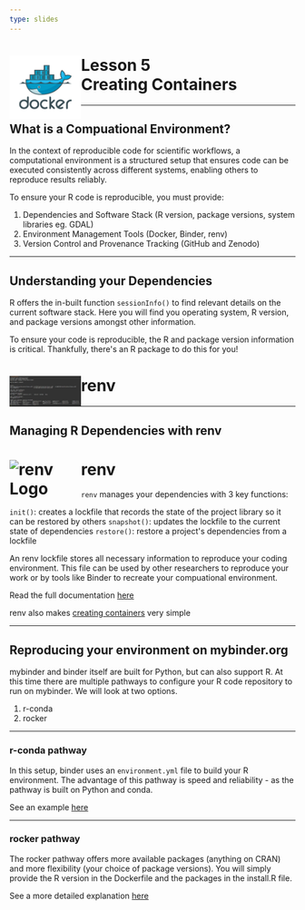 ```yaml
---
type: slides
---
```


<div><h1><img src="https://raw.githubusercontent.com/docker-library/docs/c350af05d3fac7b5c3f6327ac82fe4d990d8729c/docker/logo.png" alt="Docker Logo" width=25% align="left"/> Lesson 5<br>Creating Containers</h1></div>

---

## What is a Compuational Environment?


In the context of reproducible code for scientific workflows, a computational environment is a structured setup that ensures code can be executed consistently across different systems, enabling others to reproduce results reliably.

To ensure your R code is reproducible, you must provide:

1. Dependencies and Software Stack (R version, package versions, system libraries eg. GDAL)
2. Environment Management Tools (Docker, Binder, renv)
3. Version Control and Provenance Tracking (GitHub and Zenodo)

---

## Understanding your Dependencies

R offers the in-built function `sessionInfo()` to find relevant details on the current software stack. Here you will find you operating system, R version, and package versions amongst other information.

To ensure your code is reproducible, the R and package version information is critical. Thankfully, there's an R package to do this for you!

<div><h1><img src="https://github.com/LinkedEarth/RLeapFROGS/blob/R.specific/static/module6/sessionInfo().PNG?raw=true" alt="renv Logo" width=25% align="left"/>renv</h1></div>

---

## Managing R Dependencies with renv

<div><h1><img src="https://rstudio.github.io/renv/logo.svg" alt="renv Logo" width=25% align="left"/>renv</h1></div>

`renv` manages your dependencies with 3 key functions:

`init()`: creates a lockfile that records the state of the project library so it can be restored by others
`snapshot()`: updates the lockfile to the current state of dependencies
`restore()`: restore a project's dependencies from a lockfile

An renv lockfile stores all necessary information to reproduce your coding environment. This file can be used by other researchers to reproduce your work or by tools like Binder to recreate your compuational environment. 

Read the full documentation [here](https://rstudio.github.io/renv/articles/renv.html)

renv also makes [creating containers](https://rstudio.github.io/renv/articles/docker.html) very simple

---

## Reproducing your environment on mybinder.org

mybinder and binder itself are built for Python, but can also support R. At this time there are multiple pathways to configure your R code repository to run on mybinder. We will look at two options.

1. r-conda
2. rocker

---

### r-conda pathway

In this setup, binder uses an `environment.yml` file to build your R environment. The advantage of this pathway is speed and reliability - as the pathway is built on Python and conda.

See an example [here](https://github.com/binder-examples/r-conda)

---

### rocker pathway

The rocker pathway offers more available packages (anything on CRAN) and more flexibility (your choice of package versions). You will simply provide the R version in the Dockerfile and the packages in the install.R file.

See a more detailed explanation [here](https://github.com/rocker-org/binder/)